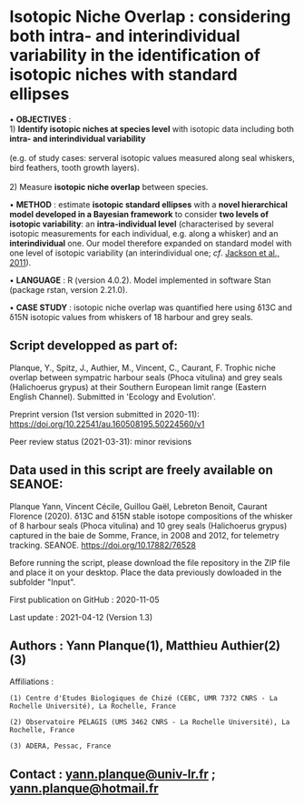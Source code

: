 # Isotopic Niche Overlap : considering both intra- and interindividual variability in the identification of isotopic niches with standard ellipses
• **OBJECTIVES** : 
<br>1) **Identify isotopic niches at species level** with isotopic data including both **intra- and interindividual variability**</br>
<br>(e.g. of study cases: serveral isotopic values measured along seal whiskers, bird feathers, tooth growth layers).</br>
<br>2) Measure **isotopic niche overlap** between species.</br>

• **METHOD** : estimate **isotopic standard ellipses** with a **novel hierarchical model developed in a Bayesian framework** to consider **two levels of isotopic variability**: an **intra-individual level** (characterised by several isotopic measurements for each individual, e.g. along a whisker) and an **interindividual** one. Our model therefore expanded on standard model with one level of isotopic variability (an interindividual one; *cf*. [Jackson et al., 2011](https://doi.org/10.1111/j.1365-2656.2011.01806.x)).

• **LANGUAGE** : R (version 4.0.2). Model implemented in software Stan (package rstan, version 2.21.0).

• **CASE STUDY** : isotopic niche overlap was quantified here using δ13C and δ15N isotopic values from whiskers of 18 harbour and grey seals. 

## Script developped as part of: 
Planque, Y., Spitz, J., Authier, M., Vincent, C., Caurant, F. Trophic niche overlap between sympatric harbour seals (Phoca vitulina) and grey seals (Halichoerus grypus) at their Southern European limit range (Eastern English Channel). Submitted in 'Ecology and Evolution'.

Preprint version (1st version submitted in 2020-11): https://doi.org/10.22541/au.160508195.50224560/v1

Peer review status (2021-03-31): minor revisions

## Data used in this script are freely available on SEANOE:
Planque Yann, Vincent Cécile, Guillou Gaël, Lebreton Benoit, Caurant Florence (2020). δ13C and δ15N stable isotope compositions of the whisker of 8 harbour seals (Phoca vitulina) and 10 grey seals (Halichoerus grypus) captured in the baie de Somme, France, in 2008 and 2012, for telemetry tracking. SEANOE. https://doi.org/10.17882/76528

Before running the script, please download the file repository in the ZIP file and place it on your desktop. Place the data previously dowloaded in the subfolder "Input".

First publication on GitHub : 2020-11-05

Last update : 2021-04-12 (Version 1.3)

## Authors : Yann Planque(1), Matthieu Authier(2)(3)
 Affiliations : 
 
    (1) Centre d'Etudes Biologiques de Chizé (CEBC, UMR 7372 CNRS - La Rochelle Université), La Rochelle, France
    
    (2) Observatoire PELAGIS (UMS 3462 CNRS - La Rochelle Université), La Rochelle, France
    
    (3) ADERA, Pessac, France

## Contact : yann.planque@univ-lr.fr ; yann.planque@hotmail.fr
